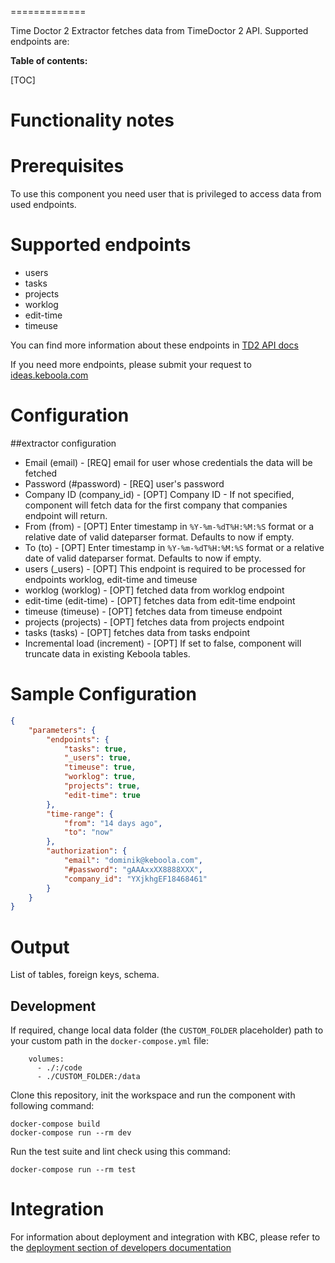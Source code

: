 
=============

Time Doctor 2 Extractor fetches data from TimeDoctor 2 API.
Supported endpoints are:



**Table of contents:**

[TOC]

Functionality notes
===================

Prerequisites
=============

To use this component you need user that is privileged to access data from used endpoints.


Supported endpoints
===================
- users
- tasks
- projects
- worklog
- edit-time
- timeuse

You can find more information about these endpoints in [TD2 API docs](https://api2.timedoctor.com/#/Activity/getActivityEditTime)

If you need more endpoints, please submit your request to
[ideas.keboola.com](https://ideas.keboola.com/)

Configuration
=============

##extractor configuration
 - Email (email) - [REQ] email for user whose credentials the data will be fetched
 - Password (#password) - [REQ] user's password
 - Company ID (company_id) - [OPT] Company ID - If not specified, component will fetch data for the first company
that companies endpoint will return.
 - From (from) - [OPT] Enter timestamp in `%Y-%m-%dT%H:%M:%S` format or a relative date of valid dateparser format. Defaults to now if empty.
 - To (to) - [OPT] Enter timestamp in `%Y-%m-%dT%H:%M:%S` format or a relative date of valid dateparser format. Defaults to now if empty.
 - users (_users) - [OPT] This endpoint is required to be processed for endpoints worklog, edit-time and timeuse
 - worklog (worklog) - [OPT] fetched data from worklog endpoint
 - edit-time (edit-time) - [OPT] fetches data from edit-time endpoint
 - timeuse (timeuse) - [OPT] fetches data from timeuse endpoint
 - projects (projects) - [OPT] fetches data from projects endpoint
 - tasks (tasks) - [OPT] fetches data from tasks endpoint
 - Incremental load (increment) - [OPT] If set to false, component will truncate data in existing Keboola tables.


Sample Configuration
=============
```json
{
    "parameters": {
        "endpoints": {
            "tasks": true,
            "_users": true,
            "timeuse": true,
            "worklog": true,
            "projects": true,
            "edit-time": true
        },
        "time-range": {
            "from": "14 days ago",
            "to": "now"
        },
        "authorization": {
            "email": "dominik@keboola.com",
            "#password": "gAAAxxXX8888XXX",
            "company_id": "YXjkhgEF18468461"
        }
    }
}
```

Output
======

List of tables, foreign keys, schema.

Development
-----------

If required, change local data folder (the `CUSTOM_FOLDER` placeholder) path to your custom path in
the `docker-compose.yml` file:

~~~~~~~~~~~~~~~~~~~~~~~~~~~~~~~~~~~~~~~~~~~~~~~~~~~~~~~~~~~~~~~~~~~~~~~~~~~~~~~~
    volumes:
      - ./:/code
      - ./CUSTOM_FOLDER:/data
~~~~~~~~~~~~~~~~~~~~~~~~~~~~~~~~~~~~~~~~~~~~~~~~~~~~~~~~~~~~~~~~~~~~~~~~~~~~~~~~

Clone this repository, init the workspace and run the component with following command:

~~~~~~~~~~~~~~~~~~~~~~~~~~~~~~~~~~~~~~~~~~~~~~~~~~~~~~~~~~~~~~~~~~~~~~~~~~~~~~~~
docker-compose build
docker-compose run --rm dev
~~~~~~~~~~~~~~~~~~~~~~~~~~~~~~~~~~~~~~~~~~~~~~~~~~~~~~~~~~~~~~~~~~~~~~~~~~~~~~~~

Run the test suite and lint check using this command:

~~~~~~~~~~~~~~~~~~~~~~~~~~~~~~~~~~~~~~~~~~~~~~~~~~~~~~~~~~~~~~~~~~~~~~~~~~~~~~~~
docker-compose run --rm test
~~~~~~~~~~~~~~~~~~~~~~~~~~~~~~~~~~~~~~~~~~~~~~~~~~~~~~~~~~~~~~~~~~~~~~~~~~~~~~~~

Integration
===========

For information about deployment and integration with KBC, please refer to the
[deployment section of developers documentation](https://developers.keboola.com/extend/component/deployment/)